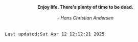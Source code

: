 
<div align="center"><b><span>Enjoy life. There's plenty of time to be dead.</span></b><br><br><i> - Hans Christian Andersen</i></div>
<br><br><kbd>Last updated:Sat Apr 12 12:12:21 2025</kbd>